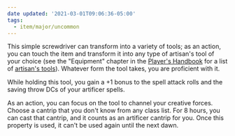 ```yaml
---
date updated: '2021-03-01T09:06:36-05:00'
tags:
  - item/major/uncommon
---
```


This simple screwdriver can transform into a variety of tools; as an action, you can touch the item and transform it into any type of artisan's tool of your choice (see the "Equipment" chapter in the [Player's Handbook](https://5e.tools/book.html#PHB) for a list of [artisan's tools](https://5e.tools/items.html#artisan's%20tools_phb)). Whatever form the tool takes, you are proficient with it.

While holding this tool, you gain a +1 bonus to the spell attack rolls and the saving throw DCs of your artificer spells.

As an action, you can focus on the tool to channel your creative forces. Choose a cantrip that you don't know from any class list. For 8 hours, you can cast that cantrip, and it counts as an artificer cantrip for you. Once this property is used, it can't be used again until the next dawn.
